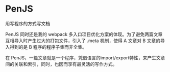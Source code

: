 # PenJS

用写程序的方式写文档

PenJS 同时还是我的 webpack 多入口项目优化方案的体现。为了避免两篇文章互相导入时产生过大的打包文件，引入了 .meta 机制，使得 A
 文章对 B 文章的导入得到的是 B 程序的程序子集而非全集。

在 PenJS，一篇文章就是一个程序，凭借语言的import/export特性，来产生文章间的关联和索引，同时，也因而享有最灵活的写作方式。